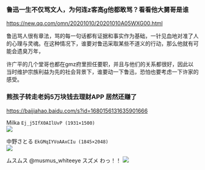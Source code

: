 ### 鲁迅一生不仅骂文人，为何连z客高g他都敢骂？看看他大舅哥是谁
https://new.qq.com/omn/20201010/20201010A05WXG00.html

鲁迅骂人很有章法，骂的每一句话都有证据和事实作为基础，一针见血地对准了人的心理与灵魂。在这种情况下，谁要对鲁迅采取某些不道义的行动，那么他就有可能会遗臭万年，

许广平的几个堂哥也都在gmz府里担任要职，并且与他们的关系都很好，因此以当时维护宗族利益为先的社会背景下，谁要动一下鲁迅，恐怕也要考虑一下许家的感受。

### 熊孩子转走老妈5万块钱去理财APP 居然还赚了
https://baijiahao.baidu.com/s?id=1680156131635901666

Milka
`Ej_j5IfX0AIlUvP (1931×1500)`<br>
![](https://pbs.twimg.com/media/Ej_j5IfX0AIlUvP?format=jpg&name=orig)

中野さとる
`EkGMqIYVoAAxCIu (1845×2048)`<br>
![](https://pbs.twimg.com/media/EkGMqIYVoAAxCIu?format=jpg&name=orig)

ムスムス
@musmus_whiteeye
スズメ
わっ！！
![](https://pbs.twimg.com/media/EkEtvfEU4AANj3f?format=jpg&name=orig)
